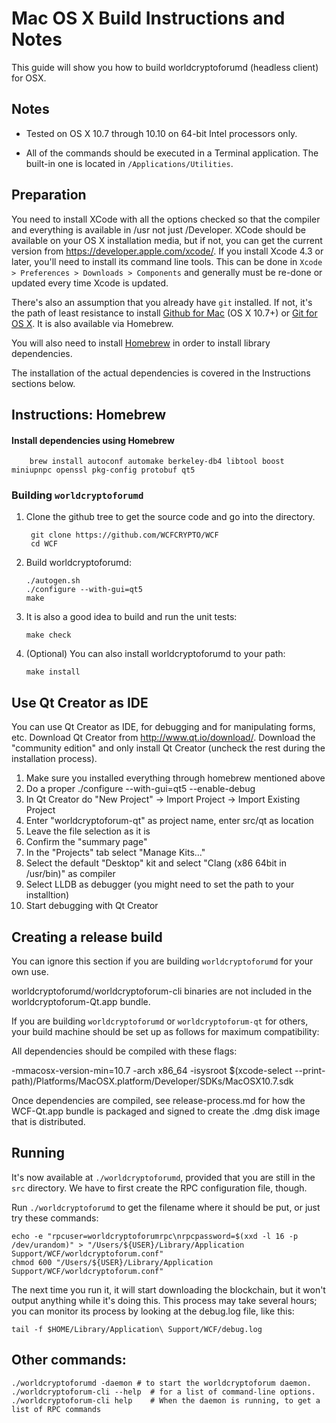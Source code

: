 Mac OS X Build Instructions and Notes
====================================
This guide will show you how to build worldcryptoforumd (headless client) for OSX.

Notes
-----

* Tested on OS X 10.7 through 10.10 on 64-bit Intel processors only.

* All of the commands should be executed in a Terminal application. The
built-in one is located in `/Applications/Utilities`.

Preparation
-----------

You need to install XCode with all the options checked so that the compiler
and everything is available in /usr not just /Developer. XCode should be
available on your OS X installation media, but if not, you can get the
current version from https://developer.apple.com/xcode/. If you install
Xcode 4.3 or later, you'll need to install its command line tools. This can
be done in `Xcode > Preferences > Downloads > Components` and generally must
be re-done or updated every time Xcode is updated.

There's also an assumption that you already have `git` installed. If
not, it's the path of least resistance to install [Github for Mac](https://mac.github.com/)
(OS X 10.7+) or
[Git for OS X](https://code.google.com/p/git-osx-installer/). It is also
available via Homebrew.

You will also need to install [Homebrew](http://brew.sh) in order to install library
dependencies.

The installation of the actual dependencies is covered in the Instructions
sections below.

Instructions: Homebrew
----------------------

#### Install dependencies using Homebrew

        brew install autoconf automake berkeley-db4 libtool boost miniupnpc openssl pkg-config protobuf qt5

### Building `worldcryptoforumd`

1. Clone the github tree to get the source code and go into the directory.

        git clone https://github.com/WCFCRYPTO/WCF
        cd WCF

2.  Build worldcryptoforumd:

        ./autogen.sh
        ./configure --with-gui=qt5
        make

3.  It is also a good idea to build and run the unit tests:

        make check

4.  (Optional) You can also install worldcryptoforumd to your path:

        make install

Use Qt Creator as IDE
------------------------
You can use Qt Creator as IDE, for debugging and for manipulating forms, etc.
Download Qt Creator from http://www.qt.io/download/. Download the "community edition" and only install Qt Creator (uncheck the rest during the installation process).

1. Make sure you installed everything through homebrew mentioned above
2. Do a proper ./configure --with-gui=qt5 --enable-debug
3. In Qt Creator do "New Project" -> Import Project -> Import Existing Project
4. Enter "worldcryptoforum-qt" as project name, enter src/qt as location
5. Leave the file selection as it is
6. Confirm the "summary page"
7. In the "Projects" tab select "Manage Kits..."
8. Select the default "Desktop" kit and select "Clang (x86 64bit in /usr/bin)" as compiler
9. Select LLDB as debugger (you might need to set the path to your installtion)
10. Start debugging with Qt Creator

Creating a release build
------------------------
You can ignore this section if you are building `worldcryptoforumd` for your own use.

worldcryptoforumd/worldcryptoforum-cli binaries are not included in the worldcryptoforum-Qt.app bundle.

If you are building `worldcryptoforumd` or `worldcryptoforum-qt` for others, your build machine should be set up
as follows for maximum compatibility:

All dependencies should be compiled with these flags:

 -mmacosx-version-min=10.7
 -arch x86_64
 -isysroot $(xcode-select --print-path)/Platforms/MacOSX.platform/Developer/SDKs/MacOSX10.7.sdk

Once dependencies are compiled, see release-process.md for how the WCF-Qt.app
bundle is packaged and signed to create the .dmg disk image that is distributed.

Running
-------

It's now available at `./worldcryptoforumd`, provided that you are still in the `src`
directory. We have to first create the RPC configuration file, though.

Run `./worldcryptoforumd` to get the filename where it should be put, or just try these
commands:

    echo -e "rpcuser=worldcryptoforumrpc\nrpcpassword=$(xxd -l 16 -p /dev/urandom)" > "/Users/${USER}/Library/Application Support/WCF/worldcryptoforum.conf"
    chmod 600 "/Users/${USER}/Library/Application Support/WCF/worldcryptoforum.conf"

The next time you run it, it will start downloading the blockchain, but it won't
output anything while it's doing this. This process may take several hours;
you can monitor its process by looking at the debug.log file, like this:

    tail -f $HOME/Library/Application\ Support/WCF/debug.log

Other commands:
-------

    ./worldcryptoforumd -daemon # to start the worldcryptoforum daemon.
    ./worldcryptoforum-cli --help  # for a list of command-line options.
    ./worldcryptoforum-cli help    # When the daemon is running, to get a list of RPC commands
